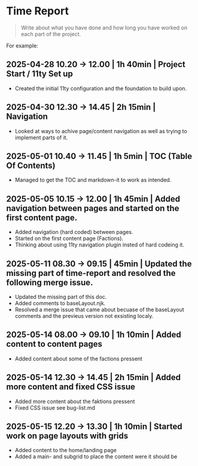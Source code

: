 # Time Report

> Write about what you have done and how long you have worked on each part of the project.

For example: 

## 2025-04-28 10.20 -> 12.00 | 1h 40min | Project Start / 11ty Set up
  - Created the initial 11ty configuration and the foundation to build upon.

## 2025-04-30 12.30 -> 14.45 | 2h 15min | Navigation
  - Looked at ways to achive page/content navigation as well as trying to implement parts of it.

## 2025-05-01 10.40 -> 11.45 | 1h 5min | TOC (Table Of Contents)
  - Managed to get the TOC and markdown-it to work as intended.

## 2025-05-05 10.15 -> 12.00 | 1h 45min | Added navigation between pages and started on the first content page.
  - Added navigation (hard coded) between pages.
  - Started on the first content page (Factions).
  - Thinking about using 11ty navigation plugin insted of hard codeing it.

## 2025-05-11 08.30 -> 09.15 | 45min | Updated the missing part of time-report and resolved the following merge issue.
  - Updated the missing part of this doc.
  - Added comments to baseLayout.njk.
  - Resolved a merge issue that came about becuase of the baseLayout comments and the previeus version not exsisting localy.

## 2025-05-14 08.00 -> 09.10 | 1h 10min | Added content to content pages
  - Added content about some of the factions pressent

## 2025-05-14 12.30 -> 14.45 | 2h 15min | Added more content and fixed CSS issue
  - Added more content about the faktions pressent
  - Fixed CSS issue see bug-list.md

## 2025-05-15 12.20 -> 13.30 | 1h 10min | Started work on page layouts with grids
  - Added content to the home/landing page
  - Added a main- and subgrid to place the content were it should be